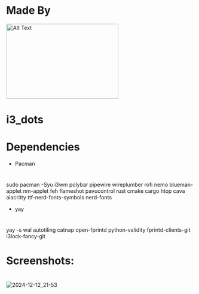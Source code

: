 # Made By <br>
<img src="ztn-network.pl://logo-small.png" alt="Alt Text" width="300" height="200">

       

# i3_dots


# Dependencies
- Pacman
#
sudo pacman -Syu i3wm polybar pipewire wireplumber rofi nemo blueman-applet nm-applet feh flameshot pavucontrol rust cmake cargo htop cava alacritty ttf-nerd-fonts-symbols nerd-fonts
- yay
#
yay -s wal autotiling catnap open-fprintd python-validity fprintd-clients-git i3lock-fancy-git

# Screenshots:
#

![2024-12-12_21-53](https://github.com/user-attachments/assets/987df2de-6f1b-46bd-92c3-1ff018e7f53e)

